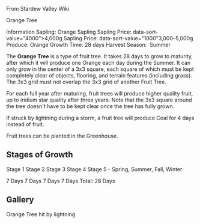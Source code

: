 From Stardew Valley Wiki

Orange Tree

Information Sapling: Orange Sapling Sapling Price: data-sort-value="4000"&gt;4,000g Sapling Price: data-sort-value="1000"3,000–5,000g Produce: Orange Growth Time: 28 days Harvest Season:  Summer

The **Orange Tree** is a type of fruit tree. It takes 28 days to grow to maturity, after which it will produce one Orange each day during the Summer. It can only grow in the center of a 3x3 square, each square of which must be kept completely clear of objects, flooring, and terrain features (including grass). The 3x3 grid must not overlap the 3x3 grid of another Fruit Tree.

For each full year after maturing, fruit trees will produce higher quality fruit, up to iridium star quality after three years. Note that the 3x3 square around the tree doesn't have to be kept clear once the tree has fully grown.

If struck by lightning during a storm, a fruit tree will produce Coal for 4 days instead of fruit.

Fruit trees can be planted in the Greenhouse.

## Stages of Growth

Stage 1 Stage 2 Stage 3 Stage 4 Stage 5 - Spring, Summer, Fall, Winter

7 Days 7 Days 7 Days 7 Days Total: 28 Days

## Gallery

Orange Tree hit by lightning